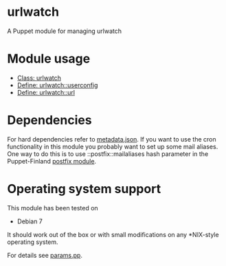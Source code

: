 # urlwatch

A Puppet module for managing urlwatch

# Module usage

* [Class: urlwatch](manifests/init.pp)
* [Define: urlwatch::userconfig](manifests/userconfig.pp)
* [Define: urlwatch::url](manifests/url.pp)

# Dependencies

For hard dependencies refer to [metadata.json](metadata.json). If you want to 
use the cron functionality in this module you probably want to set up some mail 
aliases. One way to do this is to use ::postfix::mailaliases hash parameter in 
the Puppet-Finland [postfix module](https://github.com/Puppet-Finland/postfix).

# Operating system support

This module has been tested on

* Debian 7

It should work out of the box or with small modifications on any *NIX-style 
operating system.

For details see [params.pp](manifests/params.pp).
